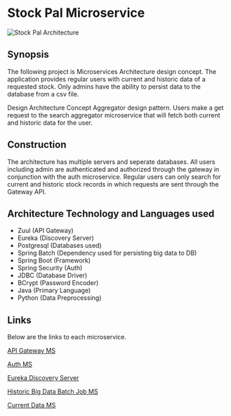 # Stock Pal Microservice
![Stock Pal Architecture](https://github.com/mrkwapo/StockPal-MS/blob/master/Stock%20Pal%20architecture%20.jpg?raw=true "Stock Pal Architecture")
## Synopsis
The following project is Microservices Architecture design concept. The application provides regular users with current and historic data of a requested stock. Only admins have the ability to persist data to the database from a csv file. 

Design Architecture Concept
Aggregator design pattern. Users make a get request to the search aggregator microservice that will fetch both current and historic data for the user.

## Construction
The architecture has multiple servers and seperate databases. All users including admin are authenticated and authorized through the gateway in conjunction with the auth microservice. Regular users can only search for current and historic stock records in which requests are sent through the Gateway API.

## Architecture Technology and Languages used 
* Zuul (API Gateway)
* Eureka (Discovery Server) 
* Postgresql (Databases used)
* Spring Batch (Dependency used for persisting big data to DB)
* Spring Boot (Framework)
* Spring Security (Auth)
* JDBC (Database Driver)
* BCrypt (Password Encoder)
* Java (Primary Language)
* Python (Data Preprocessing)



## Links
Below are the links to each microservice.

[API Gateway MS](https://github.com/mrkwapo/spring-batch-microservice)

[Auth MS](https://github.com/mrkwapo/auth-microservice-register-login-logout)

[Eureka Discovery Server](https://github.com/mrkwapo/eureka-server-microservice)

[Historic Big Data Batch Job MS](https://github.com/mrkwapo/spring-batch-microservice)

[Current Data MS](https://github.com/mrkwapo/search-current-data-microservice)
